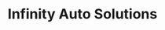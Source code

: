 ---
title: "Infinity Auto Solutions"
url: /aldershot/infinity-auto-solutions/
shop: Autowerkstatt
---